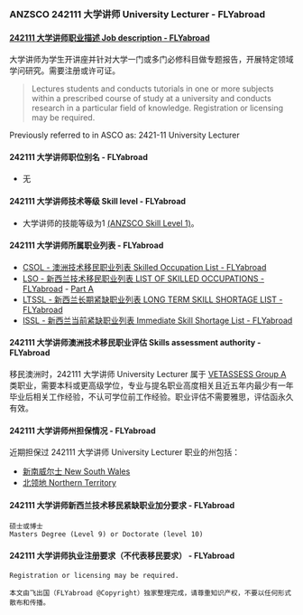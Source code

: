 ### ANZSCO 242111 大学讲师 University Lecturer - FLYabroad ###

####  [242111 大学讲师职业描述 Job description - FLYabroad](http://www.flyabroadvisa.com/anzsco/2421.html#242111)

大学讲师为学生开讲座并针对大学一门或多门必修科目做专题报告，开展特定领域学问研究。需要注册或许可证。 

> Lectures students and conducts tutorials in one or more subjects within a prescribed course of study at a university and conducts research in a particular field of knowledge. Registration or licensing may be required.

Previously referred to in ASCO as:
2421-11 University Lecturer

#### 242111 大学讲师职位别名 - FLYabroad
 
- 无

#### 242111 大学讲师技术等级 Skill level - FLYabroad

- 大学讲师的技能等级为1 [(ANZSCO Skill Level 1)](http://www.flyabroadvisa.com/anzsco/)。

#### 242111 大学讲师所属职业列表 - FLYabroad

- [CSOL - 澳洲技术移民职业列表 Skilled Occupation List - FLYabroad](http://www.flyabroadvisa.com/sol/)
- [LSO - 新西兰技术移民职业列表 LIST OF SKILLED OCCUPATIONS - FLYabroad](http://nz.flyabroadvisa.com/lso/) - [Part A](parta)
- [LTSSL - 新西兰长期紧缺职业列表 LONG TERM SKILL SHORTAGE LIST - FLYabroad](http://nz.flyabroadvisa.com/work-residence/ltssl.html)
- [ISSL - 新西兰当前紧缺职业列表 Immediate Skill Shortage List - FLYabroad](http://nz.flyabroadvisa.com/work-residence/issl.html)

#### 242111 大学讲师澳洲技术移民职业评估 Skills assessment authority - FLYabroad

移民澳洲时，242111 大学讲师 University Lecturer 属于 [VETASSESS Group A ](http://www.flyabroadvisa.com/ass/vetassess.html)类职业，需要本科或更高级学位，专业与提名职业高度相关且近五年内最少有一年毕业后相关工作经验，不认可学位前工作经验。职业评估不需要雅思，评估函永久有效。

#### 242111 大学讲师州担保情况 - FLYabroad

近期担保过 242111 大学讲师 University Lecturer 职业的州包括：

- [新南威尔士 New South Wales](http://www.flyabroadvisa.com/zdb/nsw.html)
- [北领地 Northern Territory](http://www.flyabroadvisa.com/zdb/nt.html)

#### 242111 大学讲师新西兰技术移民紧缺职业加分要求 - FLYabroad

    硕士或博士
    Masters Degree (Level 9) or Doctorate (level 10)

#### 242111 大学讲师执业注册要求（不代表移民要求） - FLYabroad

    Registration or licensing may be required.

`本文由飞出国（FLYabroad @Copyright）独家整理完成，请尊重知识产权，不要以任何形式散布和传播。`